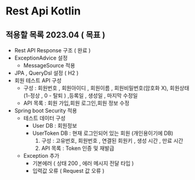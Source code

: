 # Rest Api Kotlin

## 적용할 목록 2023.04 ( 목표 )
- Rest API Response 구조 ( 완료 )
- ExceptionAdvice 설정
  - MessageSource 적용 
- JPA , QueryDsl 설정 ( H2 )
- 회원 테스트 API 구성
  - 구성 : 회원번호 , 회원아이디 , 회원이름 , 회원비밀번호(암호화 X), 회원상태 (1-정상 , 0 - 탈퇴 ) ,등록일 , 생성일 , 마지막 수정일 
  - API 목록 : 회원 가입,회원 로그인,회원 정보 수정
- Spring boot Security 적용 
  - 테스트 데이터 구성 
    - User DB : 회원정보
    - UserToken DB : 현재 로그인되어 있는 회원 (개인용이기에 DB)
      1. 구성 : 고유번호, 회원번호  , 연결된 회원키  , 생성 시간 , 만료 시간 
      2. API 목록 : Token 인증 및 재발급 
  - Exception 추가
    - 기본에러 ( 상태 200 , 에러 메시지 전달 타입 ) 
    - 입력값 오류  ( Request 값 오류  )
